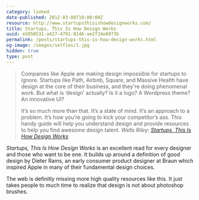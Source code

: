 ```yaml
---
category: linked
date-published: 2012-03-08T10:00:00Z
resource: http://www.startupsthisishowdesignworks.com/
title: Startups, This Is How Design Works
uuid: e5058531-a427-4791-8146-ae2f24e6973b
permalink: /posts/startups-this-is-how-design-works.html
og-image: /images/selfies/1.jpg
hidden: true
type: post
---
```


> Companies like Apple are making design impossible for startups to ignore. Startups like Path,
> Airbnb, Square, and Massive Health have design at the core of their business, and they're
> doing phenomenal work. But what is ‘design’ actually? Is it a logo? A Wordpress theme? An
> innovative UI?
>
> It’s so much more than that. It’s a state of mind. It’s an approach to
> a problem. It’s how you’re going to kick your competitor’s ass. This handy guide will help
> you understand design and provide resources to help you find awesome design talent.
> <cite>Wells Riley: <a href="http://startupsthisishowdesignworks.com">Startups, This Is How Design Works</a></cite>

*Startups, This Is How Design Works* is an excellent read for every designer and those
who want to be one. It builds up around a definition of good design by Dieter Rams, an early consumer
product designer at Braun which inspired Apple in many of their fundamental design choices.

The web is definitly missing more high quality resources like this.
It just takes people to much time to realize that design is not about photoshop brushes.
